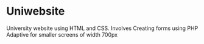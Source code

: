 # Uniwebsite
University website using HTML and CSS.
Involves Creating forms using PHP
Adaptive for smaller screens of width 700px

